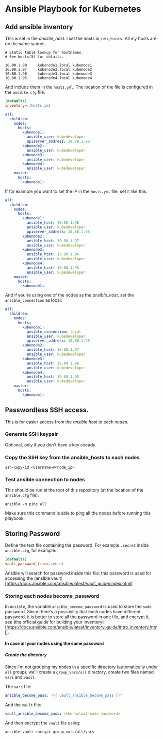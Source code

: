 # Ansible Playbook for Kubernetes 

## Add ansible inventory
This is set in the _ansible_host_. I set the hosts in `/etc/hosts`. All my hosts are on the same subnet.
``` hosts-file
# Static table lookup for hostnames.
# See hosts(5) for details.

10.80.1.98     kubenode1.local kubenode1
10.80.1.97     kubenode2.local kubenode2
10.80.1.96     kubenode3.local kubenode3
10.80.1.95     kubenode4.local kubenode4
```

And include them in the `hosts.yml`. The location of the file is configured in the `ansible.cfg` file.

``` ini
[defaults]
inventory=./hosts.yml
```

```yml
all:
  children:
    nodes:
      hosts:
        kubenode1:
          ansible_user: kubedeveloper
          apiserver_address: 10.80.1.98
        kubenode2:
          ansible_user: kubedeveloper
        kubenode3:
          ansible_user: kubedeveloper
        kubenode4:
          ansible_user: kubedeveloper
    master:
      hosts:
        kubenode1:
```

If for example you want to set the IP in the `hosts.yml` file, set it like this:

```yml
all:
  children:
    nodes:
      hosts:
        kubenode1:
          ansible_host: 10.80.1.98
          ansible_user: kubedeveloper
          apiserver_address: 10.80.1.98
        kubenode2:
          ansible_host: 10.80.1.97
          ansible_user: kubedeveloper
        kubenode3:
          ansible_host: 10.80.1.96
          ansible_user: kubedeveloper
        kubenode4:
          ansible_host: 10.80.1.95
          ansible_user: kubedeveloper
    master:
      hosts:
        kubenode1:
```

And if you're using one of the nodes as the _ansible_host_, set the `ansible_connection` as local:

```yml
all:
  children:
    nodes:
      hosts:
        kubenode1:
          ansible_connection: local
          ansible_user: kubedeveloper
          apiserver_address: 10.80.1.98
        kubenode2:
          ansible_host: 10.80.1.97
          ansible_user: kubedeveloper
        kubenode3:
          ansible_host: 10.80.1.96
          ansible_user: kubedeveloper
        kubenode4:
          ansible_host: 10.80.1.95
          ansible_user: kubedeveloper
    master:
      hosts:
        kubenode1:
```
## Passwordless SSH access.
This is for easier access from the _ansible host_ to each _nodes_.

### Generate SSH keypair
Optional, only if you don't have a key already.

### Copy the SSH key from the ansible_hosts to each nodes

``` shell
ssh-copy-id <username>@<node_ip>
```

### Test ansible connection to nodes

This should be run at the root of this repository (at the location of the `ansible.cfg` file).

``` shell
ansible -m ping all
```

Make sure this command is able to ping all the nodes before running this playbook.

## Storing Password
Define the text file containing the password. For example `.secret` inside `ansible.cfg`, for example:

```ini
[defaults]
vault_password_file=.secret
```

Ansible will search for password inside this file, this password is used for accessing the (ansible vault)[https://docs.ansible.com/ansible/latest/vault_guide/index.html]

### Storing each nodes become_password
In `Ansible`, the variable `ansible_become_password` is used to store the `sudo` password. Since there's a possibility that each nodes have different password, it is better to store all the password in one file, and encrypt it, see (the official guide for building your inventory)[https://docs.ansible.com/ansible/latest/inventory_guide/intro_inventory.html].

#### In case all your nodes using the same password

##### Create the directory
Since I'm not grouping my nodes in a specific directory (automatically under `all` group), we'll create a `group_vars/all` directory. create two files named `vars` and `vault`.

The `vars` file:

```yml
ansible_become_pass: "{{ vault_ansible_become_pass }}"
```

And the `vault` file:
```yml
vault_ansible_become_pass: <the-actual-sudo-password>
```

And then encrypt the `vault` file using:

```shell
ansible-vault encrypt group_vars/all/vars
```
